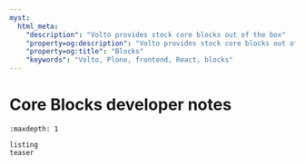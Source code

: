 ```yaml
---
myst:
  html_meta:
    "description": "Volto provides stock core blocks out of the box"
    "property=og:description": "Volto provides stock core blocks out of the box"
    "property=og:title": "Blocks"
    "keywords": "Volto, Plone, frontend, React, blocks"
---
```


# Core Blocks developer notes

```{toctree}
:maxdepth: 1

listing
teaser
```
